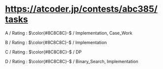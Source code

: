 # https://atcoder.jp/contests/abc385/tasks

A / Rating : $\color{#8C8C8C}-$ / Implementation, Case_Work

B / Rating : $\color{#8C8C8C}-$ / Implementation

C / Rating : $\color{#8C8C8C}-$ / DP

D / Rating : $\color{#8C8C8C}-$ / Binary_Search, Implementation
